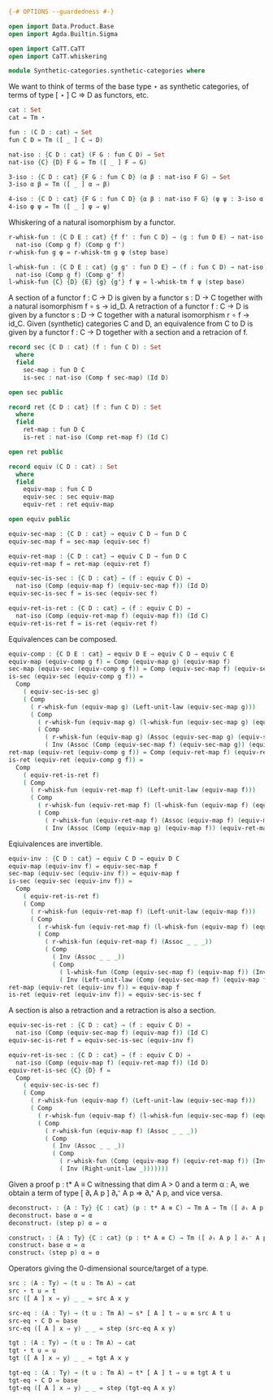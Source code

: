 ```agda
{-# OPTIONS --guardedness #-}

open import Data.Product.Base
open import Agda.Builtin.Sigma

open import CaTT.CaTT
open import CaTT.whiskering

module Synthetic-categories.synthetic-categories where
```

We want to think of terms of the base type ⋆ as synthetic categories, of terms of type [ ⋆ ] C ⇒ D
as functors, etc.

```agda
cat : Set
cat = Tm ⋆

fun : (C D : cat) → Set
fun C D = Tm ([ _ ] C ⇒ D)

nat-iso : {C D : cat} (F G : fun C D) → Set
nat-iso {C} {D} F G = Tm ([ _ ] F ⇒ G)

3-iso : {C D : cat} {F G : fun C D} (α β : nat-iso F G) → Set
3-iso α β = Tm ([ _ ] α ⇒ β)

4-iso : {C D : cat} {F G : fun C D} {α β : nat-iso F G} (φ ψ : 3-iso α β) → Set
4-iso φ ψ = Tm ([ _ ] φ ⇒ ψ)
```

Whiskering of a natural isomorphism by a functor.

```agda
r-whisk-fun : {C D E : cat} {f f' : fun C D} → (g : fun D E) → nat-iso f f' →
  nat-iso (Comp g f) (Comp g f')
r-whisk-fun g φ = r-whisk-tm g φ (step base)

l-whisk-fun : {C D E : cat} {g g' : fun D E} → (f : fun C D) → nat-iso g g' →
  nat-iso (Comp g f) (Comp g' f)
l-whisk-fun {C} {D} {E} {g} {g'} f ψ = l-whisk-tm f ψ (step base)
```

A section of a functor f : C → D is given by a functor s : D → C together with a natural isomorphism
f ∘ s → id_D. A retraction of a functor f : C → D is given by a functor s : D → C together with a
natural isomorphism r ∘ f → id_C. Given (synthetic) categories C and D, an equivalence from C to D
is given by a functor f : C → D together with a section and a retracion of f.

```agda
record sec {C D : cat} (f : fun C D) : Set
  where
  field
    sec-map : fun D C
    is-sec : nat-iso (Comp f sec-map) (Id D)

open sec public

record ret {C D : cat} (f : fun C D) : Set
  where
  field
    ret-map : fun D C
    is-ret : nat-iso (Comp ret-map f) (Id C)

open ret public

record equiv (C D : cat) : Set
  where
  field
    equiv-map : fun C D
    equiv-sec : sec equiv-map
    equiv-ret : ret equiv-map

open equiv public

equiv-sec-map : {C D : cat} → equiv C D → fun D C
equiv-sec-map f = sec-map (equiv-sec f)

equiv-ret-map : {C D : cat} → equiv C D → fun D C
equiv-ret-map f = ret-map (equiv-ret f)

equiv-sec-is-sec : {C D : cat} → (f : equiv C D) →
  nat-iso (Comp (equiv-map f) (equiv-sec-map f)) (Id D)
equiv-sec-is-sec f = is-sec (equiv-sec f)

equiv-ret-is-ret : {C D : cat} → (f : equiv C D) →
  nat-iso (Comp (equiv-ret-map f) (equiv-map f)) (Id C)
equiv-ret-is-ret f = is-ret (equiv-ret f)
```

Equivalences can be composed.

```agda
equiv-comp : {C D E : cat} → equiv D E → equiv C D → equiv C E
equiv-map (equiv-comp g f) = Comp (equiv-map g) (equiv-map f)
sec-map (equiv-sec (equiv-comp g f)) = Comp (equiv-sec-map f) (equiv-sec-map g)
is-sec (equiv-sec (equiv-comp g f)) =
  Comp
    ( equiv-sec-is-sec g)
    ( Comp
      ( r-whisk-fun (equiv-map g) (Left-unit-law (equiv-sec-map g)))
      ( Comp
        ( r-whisk-fun (equiv-map g) (l-whisk-fun (equiv-sec-map g) (equiv-sec-is-sec f)))
        ( Comp
          ( r-whisk-fun (equiv-map g) (Assoc (equiv-sec-map g) (equiv-sec-map f) (equiv-map f)))
          ( Inv (Assoc (Comp (equiv-sec-map f) (equiv-sec-map g)) (equiv-map f) (equiv-map g))))))
ret-map (equiv-ret (equiv-comp g f)) = Comp (equiv-ret-map f) (equiv-ret-map g)
is-ret (equiv-ret (equiv-comp g f)) = 
  Comp
    ( equiv-ret-is-ret f)
    ( Comp
      ( r-whisk-fun (equiv-ret-map f) (Left-unit-law (equiv-map f)))
      ( Comp
        ( r-whisk-fun (equiv-ret-map f) (l-whisk-fun (equiv-map f) (equiv-ret-is-ret g)))
        ( Comp
          ( r-whisk-fun (equiv-ret-map f) (Assoc (equiv-map f) (equiv-map g) (equiv-ret-map g)))
          ( Inv (Assoc (Comp (equiv-map g) (equiv-map f)) (equiv-ret-map g) (equiv-ret-map f))))))
```

Eqiuivalences are invertible.

```agda
equiv-inv : {C D : cat} → equiv C D → equiv D C
equiv-map (equiv-inv f) = equiv-sec-map f
sec-map (equiv-sec (equiv-inv f)) = equiv-map f
is-sec (equiv-sec (equiv-inv f)) =
  Comp
    ( equiv-ret-is-ret f)
    ( Comp
      ( r-whisk-fun (equiv-ret-map f) (Left-unit-law (equiv-map f)))
      ( Comp
        ( r-whisk-fun (equiv-ret-map f) (l-whisk-fun (equiv-map f) (equiv-sec-is-sec f)))
        ( Comp
          ( r-whisk-fun (equiv-ret-map f) (Assoc _ _ _))
          ( Comp
            ( Inv (Assoc _ _ _))
            ( Comp
              ( l-whisk-fun (Comp (equiv-sec-map f) (equiv-map f)) (Inv (equiv-ret-is-ret f)))
              ( Inv (Left-unit-law (Comp (equiv-sec-map f) (equiv-map f)))))))))
ret-map (equiv-ret (equiv-inv f)) = equiv-map f
is-ret (equiv-ret (equiv-inv f)) = equiv-sec-is-sec f
```

A section is also a retraction and a retraction is also a section.

```agda
equiv-sec-is-ret : {C D : cat} → (f : equiv C D) →
  nat-iso (Comp (equiv-sec-map f) (equiv-map f)) (Id C)
equiv-sec-is-ret f = equiv-sec-is-sec (equiv-inv f) 

equiv-ret-is-sec : {C D : cat} → (f : equiv C D) →
  nat-iso (Comp (equiv-map f) (equiv-ret-map f)) (Id D)
equiv-ret-is-sec {C} {D} f =
  Comp
    ( equiv-sec-is-sec f)
    ( Comp
      ( r-whisk-fun (equiv-map f) (Left-unit-law (equiv-sec-map f)))
      ( Comp
        ( r-whisk-fun (equiv-map f) (l-whisk-fun (equiv-sec-map f) (equiv-ret-is-ret f)))
        ( Comp
          ( r-whisk-fun (equiv-map f) (Assoc _ _ _))
          ( Comp
            ( Inv (Assoc _ _ _))
            ( Comp
              ( r-whisk-fun (Comp (equiv-map f) (equiv-ret-map f)) (Inv (equiv-sec-is-sec f)))
              ( Inv (Right-unit-law _)))))))
```

Given a proof p : t* A ≡ C witnessing that dim A > 0 and a term α : A, we obtain a term of type
[ ∂ₜ A p ] ∂ₜ⁻ A p ⇒ ∂ₜ⁺ A p, and vice versa.

```agda
deconstructₜ : {A : Ty} {C : cat} (p : t* A ≡ C) → Tm A → Tm ([ ∂ₜ A p ] ∂ₜ⁻ A p ⇒ ∂ₜ⁺ A p)
deconstructₜ base α = α
deconstructₜ (step p) α = α

constructₜ : {A : Ty} {C : cat} (p : t* A ≡ C) → Tm ([ ∂ₜ A p ] ∂ₜ⁻ A p ⇒ ∂ₜ⁺ A p) → Tm A
constructₜ base α = α
constructₜ (step p) α = α
```

Operators giving the 0-dimensional source/target of a type.

```agda
src : (A : Ty) → (t u : Tm A) → cat
src ⋆ t u = t
src ([ A ] x ⇒ y) _ _ = src A x y

src-eq : (A : Ty) → (t u : Tm A) → s* [ A ] t ⇒ u ≡ src A t u
src-eq ⋆ C D = base
src-eq ([ A ] x ⇒ y) _ _ = step (src-eq A x y)

tgt : (A : Ty) → (t u : Tm A) → cat
tgt ⋆ t u = u
tgt ([ A ] x ⇒ y) _ _ = tgt A x y

tgt-eq : (A : Ty) → (t u : Tm A) → t* [ A ] t ⇒ u ≡ tgt A t u
tgt-eq ⋆ C D = base
tgt-eq ([ A ] x ⇒ y) _ _ = step (tgt-eq A x y)
```